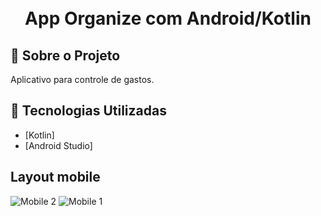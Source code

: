 <h1 align="center">
    <br>App Organize com Android/Kotlin <br/>
</h1>

## :bookmark: Sobre o Projeto

Aplicativo para controle de gastos.

## :rocket: Tecnologias Utilizadas

- [Kotlin]
- [Android Studio]

## Layout mobile
![Mobile 2](https://github.com/user-attachments/assets/e0cd35a7-1acf-4c40-8a74-d58844935cde)
![Mobile 1](https://github.com/user-attachments/assets/d7b6e4f8-83af-4d8a-a3cd-b43e9eb7f348) 


